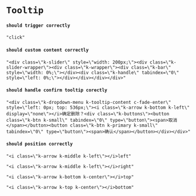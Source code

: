 # `Tooltip`

#### `should trigger correctly`

```
"click"
```

#### `should custom content correctly`

```
"<div class=\"k-slider\" style=\"width: 200px;\"><div class=\"k-slider-wrapper\"><div class=\"k-wrapper\"><div class=\"k-bar\" style=\"width: 0%;\"></div><div class=\"k-handle\" tabindex=\"0\" style=\"left: 0%;\"></div></div></div></div>"
```

#### `should handle confirm tooltip corectly`

```
"<div class=\"k-dropdown-menu k-tooltip-content c-fade-enter\" style=\"left: 0px; top: 536px;\"><i class=\"k-arrow k-bottom k-left\" display=\"none\"></i>确定删除？<div class=\"k-buttons\"><button class=\"k-btn k-small\" tabindex=\"0\" type=\"button\"><span>取消</span></button><button class=\"k-btn k-primary k-small\" tabindex=\"0\" type=\"button\"><span>确认</span></button></div></div>"
```

#### `should position correctly`

```
"<i class=\"k-arrow k-middle k-left\"></i>left"
```

```
"<i class=\"k-arrow k-middle k-left\"></i>right"
```

```
"<i class=\"k-arrow k-bottom k-center\"></i>top"
```

```
"<i class=\"k-arrow k-top k-center\"></i>bottom"
```

